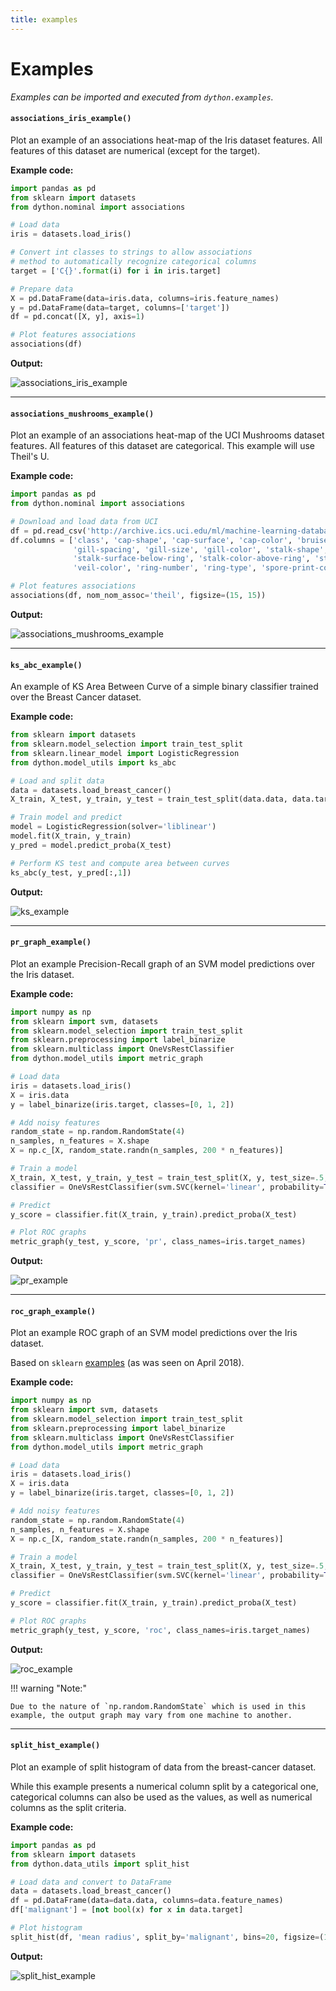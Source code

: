 ```yaml
---
title: examples
---
```

# Examples

_Examples can be imported and executed from `dython.examples`._

#### `associations_iris_example()`

Plot an example of an associations heat-map of the Iris dataset features. 
All features of this dataset are numerical (except for the target).

**Example code:**
```python
import pandas as pd
from sklearn import datasets
from dython.nominal import associations

# Load data 
iris = datasets.load_iris()

# Convert int classes to strings to allow associations 
# method to automatically recognize categorical columns
target = ['C{}'.format(i) for i in iris.target]

# Prepare data
X = pd.DataFrame(data=iris.data, columns=iris.feature_names)
y = pd.DataFrame(data=target, columns=['target'])
df = pd.concat([X, y], axis=1)

# Plot features associations
associations(df)
```
**Output:**

![associations_iris_example](../images/associations_iris_example.png)

__________________

#### `associations_mushrooms_example()`

Plot an example of an associations heat-map of the UCI Mushrooms dataset features.
All features of this dataset are categorical. This example will use Theil's U.

**Example code:**
```python
import pandas as pd
from dython.nominal import associations

# Download and load data from UCI
df = pd.read_csv('http://archive.ics.uci.edu/ml/machine-learning-databases/mushroom/agaricus-lepiota.data')
df.columns = ['class', 'cap-shape', 'cap-surface', 'cap-color', 'bruises', 'odor', 'gill-attachment',
              'gill-spacing', 'gill-size', 'gill-color', 'stalk-shape', 'stalk-root', 'stalk-surface-above-ring',
              'stalk-surface-below-ring', 'stalk-color-above-ring', 'stalk-color-below-ring', 'veil-type',
              'veil-color', 'ring-number', 'ring-type', 'spore-print-color', 'population', 'habitat']

# Plot features associations
associations(df, nom_nom_assoc='theil', figsize=(15, 15))
```
**Output:**

![associations_mushrooms_example](../images/associations_mushrooms_example.png)

__________________

#### `ks_abc_example()`

An example of KS Area Between Curve of a simple binary classifier trained over the Breast Cancer dataset.

**Example code:**
```python
from sklearn import datasets
from sklearn.model_selection import train_test_split
from sklearn.linear_model import LogisticRegression
from dython.model_utils import ks_abc

# Load and split data
data = datasets.load_breast_cancer()
X_train, X_test, y_train, y_test = train_test_split(data.data, data.target, test_size=.5, random_state=0)

# Train model and predict
model = LogisticRegression(solver='liblinear')
model.fit(X_train, y_train)
y_pred = model.predict_proba(X_test)

# Perform KS test and compute area between curves
ks_abc(y_test, y_pred[:,1])
```

**Output:**

![ks_example](../images/ks_example.png)
__________________

#### `pr_graph_example()`

Plot an example Precision-Recall graph of an SVM model predictions over the Iris dataset.

**Example code:**

```python
import numpy as np
from sklearn import svm, datasets
from sklearn.model_selection import train_test_split
from sklearn.preprocessing import label_binarize
from sklearn.multiclass import OneVsRestClassifier
from dython.model_utils import metric_graph

# Load data
iris = datasets.load_iris()
X = iris.data
y = label_binarize(iris.target, classes=[0, 1, 2])

# Add noisy features
random_state = np.random.RandomState(4)
n_samples, n_features = X.shape
X = np.c_[X, random_state.randn(n_samples, 200 * n_features)]

# Train a model
X_train, X_test, y_train, y_test = train_test_split(X, y, test_size=.5, random_state=0)
classifier = OneVsRestClassifier(svm.SVC(kernel='linear', probability=True, random_state=0))

# Predict
y_score = classifier.fit(X_train, y_train).predict_proba(X_test)

# Plot ROC graphs
metric_graph(y_test, y_score, 'pr', class_names=iris.target_names)
```

**Output:**

![pr_example](../images/pr_example.png)

__________________	

#### `roc_graph_example()`

Plot an example ROC graph of an SVM model predictions over the Iris dataset.

Based on `sklearn` [examples](http://scikit-learn.org/stable/auto_examples/model_selection/plot_roc.html) 
(as was seen on April 2018).

**Example code:**

```python
import numpy as np
from sklearn import svm, datasets
from sklearn.model_selection import train_test_split
from sklearn.preprocessing import label_binarize
from sklearn.multiclass import OneVsRestClassifier
from dython.model_utils import metric_graph

# Load data
iris = datasets.load_iris()
X = iris.data
y = label_binarize(iris.target, classes=[0, 1, 2])

# Add noisy features
random_state = np.random.RandomState(4)
n_samples, n_features = X.shape
X = np.c_[X, random_state.randn(n_samples, 200 * n_features)]

# Train a model
X_train, X_test, y_train, y_test = train_test_split(X, y, test_size=.5, random_state=0)
classifier = OneVsRestClassifier(svm.SVC(kernel='linear', probability=True, random_state=0))

# Predict
y_score = classifier.fit(X_train, y_train).predict_proba(X_test)

# Plot ROC graphs
metric_graph(y_test, y_score, 'roc', class_names=iris.target_names)
```

**Output:**

![roc_example](../images/roc_example.png)

!!! warning "Note:" 

	Due to the nature of `np.random.RandomState` which is used in this 
	example, the output graph may vary from one machine to another.

__________________	

#### `split_hist_example()`

Plot an example of split histogram of data from the breast-cancer dataset.

While this example presents a numerical column split by a categorical one, categorical columns can also be used
as the values, as well as numerical columns as the split criteria.

**Example code:**
```python
import pandas as pd
from sklearn import datasets
from dython.data_utils import split_hist

# Load data and convert to DataFrame
data = datasets.load_breast_cancer()
df = pd.DataFrame(data=data.data, columns=data.feature_names)
df['malignant'] = [not bool(x) for x in data.target]

# Plot histogram
split_hist(df, 'mean radius', split_by='malignant', bins=20, figsize=(15,7))
```

**Output:**

![split_hist_example](../images/split_hist_example.png)
 
